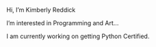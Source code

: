 Hi, I’m Kimberly Reddick

I’m interested in Programming and Art...

I am currently working on getting Python Certified.
